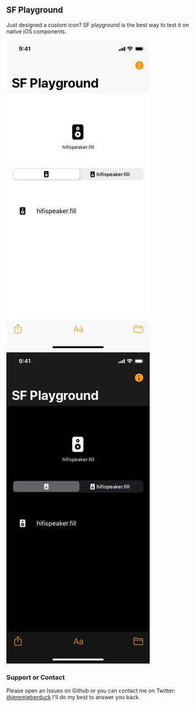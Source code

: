 ## SF Playground

Just designed a custom icon? SF playground is the best way to test it on native iOS components.

![SF Playground Light](https://github.com/jeremieb/sfplayground/blob/master/img/sfplayground-light.jpg)
![SF Playground Dark](https://github.com/jeremieb/sfplayground/blob/master/img/sfplayground-dark.jpg)

### Support or Contact

Please open an Issues on Github or you can contact me on Twitter: [@jeremieberduck](https://twitter.com/jeremieberduck)
I'll do my best to answer you back.
